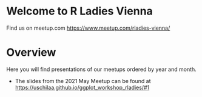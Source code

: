 # Welcome to R Ladies Vienna

Find us on meetup.com https://www.meetup.com/rladies-vienna/



# Overview
Here you will find presentations of our meetups ordered by year and month.

* The slides from the 2021 May Meetup can be found at https://uschilaa.github.io/ggplot_workshop_rladies/#1
